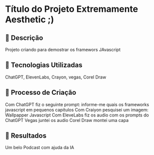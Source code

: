 # Título do Projeto Extremamente Aesthetic ;)

## 📒 Descrição
Projeto criando para demostrar os framewors JAvascript

## 🤖 Tecnologias Utilizadas
ChatGPT, ElevenLabs, Crayon, vegas, Corel Draw

## 🧐 Processo de Criação
Com ChatGPT fiz o seguinte prompt: informe-me quais os frameworks javascript em pequenos capitulos
Com Craiyon pesquisei um imagem: Wallpapper Javascript
Com EleveLabs fiz os audio com os prompts do ChatGPT
Vegas juntei os audio
Corel Draw montei uma capa

## 🚀 Resultados
Um belo Podcast com ajuda da IA 
